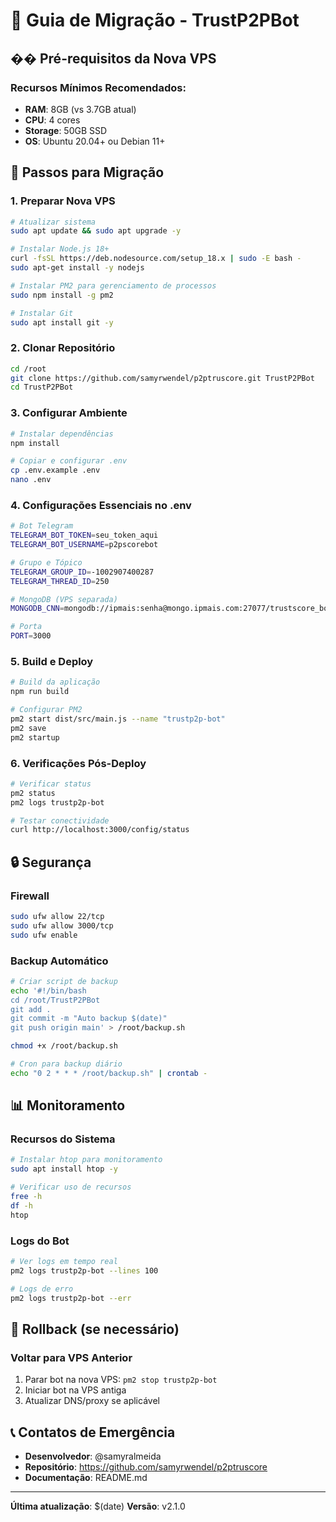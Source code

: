 # 🚀 Guia de Migração - TrustP2PBot

## �� Pré-requisitos da Nova VPS

### Recursos Mínimos Recomendados:
- **RAM**: 8GB (vs 3.7GB atual)
- **CPU**: 4 cores
- **Storage**: 50GB SSD
- **OS**: Ubuntu 20.04+ ou Debian 11+

## 🔧 Passos para Migração

### 1. Preparar Nova VPS
```bash
# Atualizar sistema
sudo apt update && sudo apt upgrade -y

# Instalar Node.js 18+
curl -fsSL https://deb.nodesource.com/setup_18.x | sudo -E bash -
sudo apt-get install -y nodejs

# Instalar PM2 para gerenciamento de processos
sudo npm install -g pm2

# Instalar Git
sudo apt install git -y
```

### 2. Clonar Repositório
```bash
cd /root
git clone https://github.com/samyrwendel/p2ptruscore.git TrustP2PBot
cd TrustP2PBot
```

### 3. Configurar Ambiente
```bash
# Instalar dependências
npm install

# Copiar e configurar .env
cp .env.example .env
nano .env
```

### 4. Configurações Essenciais no .env
```bash
# Bot Telegram
TELEGRAM_BOT_TOKEN=seu_token_aqui
TELEGRAM_BOT_USERNAME=p2pscorebot

# Grupo e Tópico
TELEGRAM_GROUP_ID=-1002907400287
TELEGRAM_THREAD_ID=250

# MongoDB (VPS separada)
MONGODB_CNN=mongodb://ipmais:senha@mongo.ipmais.com:27077/trustscore_bot?authSource=admin

# Porta
PORT=3000
```

### 5. Build e Deploy
```bash
# Build da aplicação
npm run build

# Configurar PM2
pm2 start dist/src/main.js --name "trustp2p-bot"
pm2 save
pm2 startup
```

### 6. Verificações Pós-Deploy
```bash
# Verificar status
pm2 status
pm2 logs trustp2p-bot

# Testar conectividade
curl http://localhost:3000/config/status
```

## 🔒 Segurança

### Firewall
```bash
sudo ufw allow 22/tcp
sudo ufw allow 3000/tcp
sudo ufw enable
```

### Backup Automático
```bash
# Criar script de backup
echo '#!/bin/bash
cd /root/TrustP2PBot
git add .
git commit -m "Auto backup $(date)"
git push origin main' > /root/backup.sh

chmod +x /root/backup.sh

# Cron para backup diário
echo "0 2 * * * /root/backup.sh" | crontab -
```

## 📊 Monitoramento

### Recursos do Sistema
```bash
# Instalar htop para monitoramento
sudo apt install htop -y

# Verificar uso de recursos
free -h
df -h
htop
```

### Logs do Bot
```bash
# Ver logs em tempo real
pm2 logs trustp2p-bot --lines 100

# Logs de erro
pm2 logs trustp2p-bot --err
```

## 🔄 Rollback (se necessário)

### Voltar para VPS Anterior
1. Parar bot na nova VPS: `pm2 stop trustp2p-bot`
2. Iniciar bot na VPS antiga
3. Atualizar DNS/proxy se aplicável

## 📞 Contatos de Emergência

- **Desenvolvedor**: @samyralmeida
- **Repositório**: https://github.com/samyrwendel/p2ptruscore
- **Documentação**: README.md

---
**Última atualização**: $(date)
**Versão**: v2.1.0

